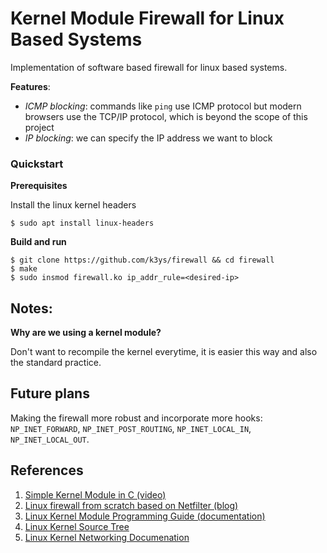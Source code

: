 # Kernel Module Firewall for Linux Based Systems
Implementation of software based firewall for linux based systems.

**Features**:
- *ICMP blocking*: commands like `ping` use ICMP protocol but modern browsers use the TCP/IP protocol, which is beyond the scope of this project
- *IP blocking*: we can specify the IP address we want to block

### Quickstart

**Prerequisites**

Install the linux kernel headers
```
$ sudo apt install linux-headers
```
**Build and run**
```shell
$ git clone https://github.com/k3ys/firewall && cd firewall
$ make
$ sudo insmod firewall.ko ip_addr_rule=<desired-ip>
```

## Notes:
**Why are we using a kernel module?**

Don't want to recompile the kernel everytime, it is easier this way and also the standard practice.

## Future plans

Making the firewall more robust and incorporate more hooks: `NP_INET_FORWARD`, `NP_INET_POST_ROUTING`, `NP_INET_LOCAL_IN`, `NP_INET_LOCAL_OUT`.

## References
1. [Simple Kernel Module in C (video)](https://www.youtube.com/watch?v=SOo1rbnryeo)
2. [Linux firewall from scratch based on Netfilter (blog)](https://levelup.gitconnected.com/write-a-linux-firewall-from-scratch-based-on-netfilter-462013202686)
3. [Linux Kernel Module Programming Guide (documentation)](https://sysprog21.github.io/lkmpg/)
4. [Linux Kernel Source Tree](https://github.com/torvalds/linux)
5. [Linux Kernel Networking Documenation](https://www.kernel.org/doc/html/latest/networking/index.html)